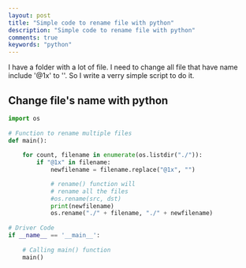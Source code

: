 ```yaml
---
layout: post
title: "Simple code to rename file with python"
description: "Simple code to rename file with python"
comments: true
keywords: "python"
---
```


I have a folder with a lot of file. I need to change all file that have name include '@1x' to ''. So I write a verry simple script to do it.

## Change file's name with python

```python
import os 
  
# Function to rename multiple files 
def main(): 
  
    for count, filename in enumerate(os.listdir("./")): 
        if "@1x" in filename:
        	newfilename = filename.replace("@1x", "")

        	# rename() function will 
        	# rename all the files 
        	#os.rename(src, dst) 
        	print(newfilename)
        	os.rename("./" + filename, "./" + newfilename)
  
# Driver Code 
if __name__ == '__main__': 
      
    # Calling main() function 
    main() 
```